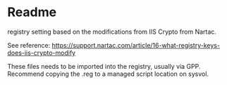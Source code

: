 # Readme

registry setting based on the modifications from IIS Crypto from Nartac.

See reference: https://support.nartac.com/article/16-what-registry-keys-does-iis-crypto-modify

These files needs to be imported into the registry, usually via GPP.
Recommend copying the .reg to a managed script location on sysvol.


